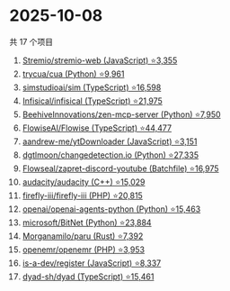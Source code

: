 # 2025-10-08

共 17 个项目

<!-- BEGIN GITHUB -->
<!-- 最后更新时间 2025-10-08 12:11:27 +0800 -->
1. [Stremio/stremio-web (JavaScript) ⭐3,355](https://github.com/Stremio/stremio-web)
1. [trycua/cua (Python) ⭐9,961](https://github.com/trycua/cua)
1. [simstudioai/sim (TypeScript) ⭐16,598](https://github.com/simstudioai/sim)
1. [Infisical/infisical (TypeScript) ⭐21,975](https://github.com/Infisical/infisical)
1. [BeehiveInnovations/zen-mcp-server (Python) ⭐7,950](https://github.com/BeehiveInnovations/zen-mcp-server)
1. [FlowiseAI/Flowise (TypeScript) ⭐44,477](https://github.com/FlowiseAI/Flowise)
1. [aandrew-me/ytDownloader (JavaScript) ⭐3,151](https://github.com/aandrew-me/ytDownloader)
1. [dgtlmoon/changedetection.io (Python) ⭐27,335](https://github.com/dgtlmoon/changedetection.io)
1. [Flowseal/zapret-discord-youtube (Batchfile) ⭐16,975](https://github.com/Flowseal/zapret-discord-youtube)
1. [audacity/audacity (C++) ⭐15,029](https://github.com/audacity/audacity)
1. [firefly-iii/firefly-iii (PHP) ⭐20,815](https://github.com/firefly-iii/firefly-iii)
1. [openai/openai-agents-python (Python) ⭐15,463](https://github.com/openai/openai-agents-python)
1. [microsoft/BitNet (Python) ⭐23,884](https://github.com/microsoft/BitNet)
1. [Morganamilo/paru (Rust) ⭐7,392](https://github.com/Morganamilo/paru)
1. [openemr/openemr (PHP) ⭐3,953](https://github.com/openemr/openemr)
1. [is-a-dev/register (JavaScript) ⭐8,337](https://github.com/is-a-dev/register)
1. [dyad-sh/dyad (TypeScript) ⭐15,461](https://github.com/dyad-sh/dyad)
<!-- END GITHUB -->